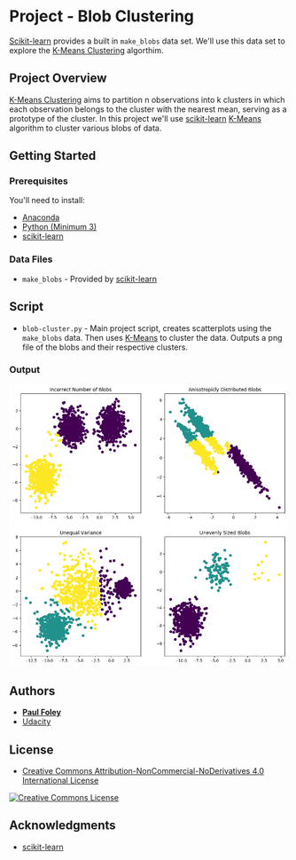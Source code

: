 # Project - Blob Clustering

[Scikit-learn](http://scikit-learn.org/stable/) provides a built in `make_blobs` data set. We'll use this data set to explore the [K-Means Clustering](http://scikit-learn.org/stable/modules/generated/sklearn.cluster.KMeans.html) algorthim.


## Project Overview

[K-Means Clustering](http://scikit-learn.org/stable/modules/generated/sklearn.cluster.KMeans.html) aims to partition n observations into k clusters in which each observation belongs to the cluster with the nearest mean, serving as a prototype of the cluster. In this project we'll use [scikit-learn](http://scikit-learn.org/stable/) [K-Means](http://scikit-learn.org/stable/modules/generated/sklearn.cluster.KMeans.html) algorithm to cluster various blobs of data.


## Getting Started

### Prerequisites
You'll need to install:

* [Anaconda](https://www.continuum.io/downloads)
* [Python (Minimum 3)](https://www.continuum.io/blog/developer-blog/python-3-support-anaconda)
* [scikit-learn](https://anaconda.org/anaconda/scikit-learn)

### Data Files

* `make_blobs` - Provided by [scikit-learn](http://scikit-learn.org/stable/)


## Script

* `blob-cluster.py` - Main project script, creates scatterplots using the `make_blobs` data. Then uses [K-Means](http://scikit-learn.org/stable/modules/generated/sklearn.cluster.KMeans.html) to cluster the data. Outputs a png file of the blobs and their respective clusters.

### Output

![Blobs with Clusters](blobs.png)


## Authors

* **[Paul Foley](https://github.com/paulfoley)**
* [Udacity](https://www.udacity.com/)


## License

* <a rel="license" href="https://creativecommons.org/licenses/by-nc-nd/4.0/"> Creative Commons Attribution-NonCommercial-NoDerivatives 4.0 International License</a>

<a rel="license" href="https://creativecommons.org/licenses/by-nc-nd/4.0/">
	<img alt="Creative Commons License" style="border-width:0" src="https://i.creativecommons.org/l/by-nc-nd/4.0/88x31.png" />
</a>


## Acknowledgments

* [scikit-learn](http://scikit-learn.org/stable/)

